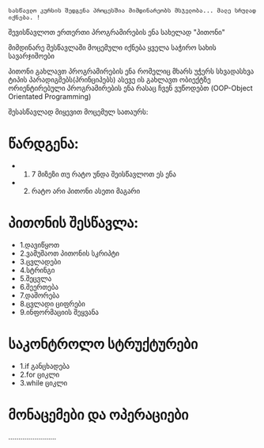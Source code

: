 ```
სასწავლო კურსის შედგენა პროცესშია მიმდინარეობს მსჯელობა... მალე სრულად იქნება. !
```
შევისწავლოთ ერთერთი პროგრამირების ენა სახელად "პითონი"

მიმდინარე შესწავლაში მოცემული იქნება ყველა საჭირო სახის სავარჯიშოები

პითონი გახლავთ პროგრამირების ენა რომელიც მხარს უჭერს სხვადასხვა ტიპის პარადიგმებს(პრინციპებს)
ასევე ის გახლავთ ობიექტზე ორიენტირებული პროგრამირების ენა რასაც ჩვენ ვუწოდებთ (OOP-Object Orientated Programming)

შესასწავლად მიყევით მოცემულ სათაურს:


# წარდგენა:
- 1. 7 მიზეზი თუ რატო უნდა შეისწავლოთ ეს ენა
- 2. რატო არი პითონი ასეთი მაგარი

# პითონის შესწავლა:

- 1.დავიწყოთ
- 2.ვამუშაოთ პითონის სკრიპტი
- 3.ცვლადები
- 4.სტრინგი
- 5.შეცვლა
- 6.შეერთება
- 7.დაშორება
- 8.ცვლადი ციფრები
- 9.ინფორმაციის შეყვანა

# საკონტროლო სტრუქტურები
- 1.if განცხადება
- 2.for ციკლი
- 3.while ციკლი

# მონაცემები და ოპერაციები
........................

